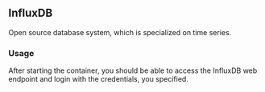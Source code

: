 ## InfluxDB
Open source database system, which is specialized on time series.

### Usage
After starting the container, you should be able to access the InfluxDB web endpoint and login with the credentials, you specified.